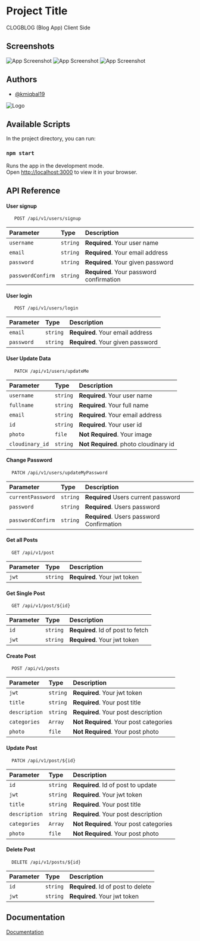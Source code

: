# Project Title

CLOGBLOG (Blog App) Client Side

## Screenshots

![App Screenshot](https://i.ibb.co/Scwgm7J/Screenshot-2022-07-20-232350.png)
![App Screenshot](https://i.ibb.co/zNB6qsb/Screenshot-2022-07-20-232407.png)
![App Screenshot](https://i.ibb.co/51GjXDH/clogblog-gif.gif)

## Authors

- [@kmiqbal19](https://github.com/kmiqbal19)

![Logo](https://i.ibb.co/ZHFdJhW/city.png)

## Available Scripts

In the project directory, you can run:

### `npm start`

Runs the app in the development mode.\
Open [http://localhost:3000](http://localhost:3000) to view it in your browser.

## API Reference

#### User signup

```http
   POST /api/v1/users/signup
```

| Parameter         | Type     | Description                              |
| :---------------- | :------- | :--------------------------------------- |
| `username`        | `string` | **Required**. Your user name             |
| `email`           | `string` | **Required**. Your email address         |
| `password`        | `string` | **Required**. Your given password        |
| `passwordConfirm` | `string` | **Required**. Your password confirmation |

#### User login

```http
   POST /api/v1/users/login
```

| Parameter  | Type     | Description                       |
| :--------- | :------- | :-------------------------------- |
| `email`    | `string` | **Required**. Your email address  |
| `password` | `string` | **Required**. Your given password |

#### User Update Data

```http
   PATCH /api/v1/users/updateMe
```

| Parameter       | Type     | Description                           |
| :-------------- | :------- | :------------------------------------ |
| `username`      | `string` | **Required**. Your user name          |
| `fullname`      | `string` | **Required**. Your full name          |
| `email`         | `string` | **Required**. Your email address      |
| `id`            | `string` | **Required**. Your user id            |
| `photo`         | `file`   | **Not Required**. Your image          |
| `cloudinary_id` | `string` | **Not Required**. photo cloudinary id |

#### Change Password

```http
  PATCH /api/v1/users/updateMyPassword
```

| Parameter         | Type     | Description                               |
| :---------------- | :------- | :---------------------------------------- |
| `currentPassword` | `string` | **Required** Users current password       |
| `password`        | `string` | **Required**. Users password              |
| `passwordConfirm` | `string` | **Required**. Users password Confirmation |

#### Get all Posts

```http
  GET /api/v1/post
```

| Parameter | Type     | Description                  |
| :-------- | :------- | :--------------------------- |
| `jwt`     | `string` | **Required**. Your jwt token |

#### Get Single Post

```http
  GET /api/v1/post/${id}
```

| Parameter | Type     | Description                       |
| :-------- | :------- | :-------------------------------- |
| `id`      | `string` | **Required**. Id of post to fetch |
| `jwt`     | `string` | **Required**. Your jwt token      |

#### Create Post

```http
  POST /api/v1/posts
```

| Parameter     | Type     | Description                            |
| :------------ | :------- | :------------------------------------- |
| `jwt`         | `string` | **Required**. Your jwt token           |
| `title`       | `string` | **Required**. Your post title          |
| `description` | `string` | **Required**. Your post description    |
| `categories`  | `Array`  | **Not Required**. Your post categories |
| `photo`       | `file`   | **Not Required**. Your post photo      |

#### Update Post

```http
  PATCH /api/v1/post/${id}
```

| Parameter     | Type     | Description                            |
| :------------ | :------- | :------------------------------------- |
| `id`          | `string` | **Required**. Id of post to update     |
| `jwt`         | `string` | **Required**. Your jwt token           |
| `title`       | `string` | **Required**. Your post title          |
| `description` | `string` | **Required**. Your post description    |
| `categories`  | `Array`  | **Not Required**. Your post categories |
| `photo`       | `file`   | **Not Required**. Your post photo      |

#### Delete Post

```http
  DELETE /api/v1/posts/${id}
```

| Parameter | Type     | Description                        |
| :-------- | :------- | :--------------------------------- |
| `id`      | `string` | **Required**. Id of post to delete |
| `jwt`     | `string` | **Required**. Your jwt token       |

## Documentation

[Documentation](https://documenter.getpostman.com/view/20397790/UzR1JMTV)
